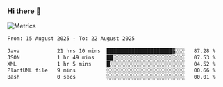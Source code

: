 ### Hi there 👋

![Metrics](https://github.com/radoapx/radoapx/blob/main/github-metrics.svg)

<!--START_SECTION:waka-->

```txt
From: 15 August 2025 - To: 22 August 2025

Java            21 hrs 10 mins  █████████████████████▓░░░   87.28 %
JSON            1 hr 49 mins    ██░░░░░░░░░░░░░░░░░░░░░░░   07.53 %
XML             1 hr 5 mins     █░░░░░░░░░░░░░░░░░░░░░░░░   04.52 %
PlantUML file   9 mins          ░░░░░░░░░░░░░░░░░░░░░░░░░   00.66 %
Bash            0 secs          ░░░░░░░░░░░░░░░░░░░░░░░░░   00.01 %
```

<!--END_SECTION:waka-->

<!--
**radoapx/radoapx** is a ✨ _special_ ✨ repository because its `README.md` (this file) appears on your GitHub profile.

Here are some ideas to get you started:

- 🔭 I’m currently working on ...
- 🌱 I’m currently learning ...
- 👯 I’m looking to collaborate on ...
- 🤔 I’m looking for help with ...
- 💬 Ask me about ...
- 📫 How to reach me: ...
- 😄 Pronouns: ...
- ⚡ Fun fact: ...
-->
